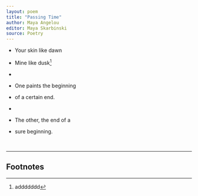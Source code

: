 ```yaml
---
layout: poem
title: "Passing Time"
author: Maya Angelou
editor: Maya Skarbinski
source: Poetry 
---
```


- Your skin like dawn
- Mine like dusk[^fn1]
-    

- One paints the beginning
- of a certain end. 
-     

- The other, the end of a 
- sure beginning. 


<br>

---

## Footnotes

[^fn1]: addddddd
